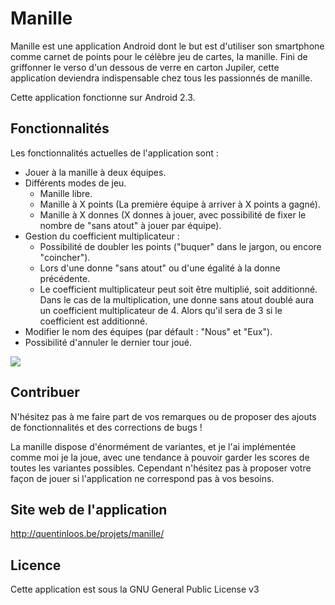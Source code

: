 # Manille

Manille est une application Android dont le but est d'utiliser son smartphone comme carnet de points pour le célèbre jeu de cartes, la manille. Fini de griffonner le verso d'un dessous de verre en carton Jupiler, cette application deviendra indispensable chez tous les passionnés de manille.

Cette application fonctionne sur Android 2.3.

## Fonctionnalités

Les fonctionnalités actuelles de l'application sont :

 * Jouer à la manille à deux équipes.
 * Différents modes de jeu.
 	* Manille libre.
 	* Manille à X points (La première équipe à arriver à X points a gagné).
 	* Manille à X donnes (X donnes à jouer, avec possibilité de fixer le nombre de "sans atout" à jouer par équipe).
 * Gestion du coefficient multiplicateur :
	* Possibilité de doubler les points ("buquer" dans le jargon, ou encore "coincher").
	* Lors d'une donne "sans atout" ou d'une égalité à la donne précédente.
	* Le coefficient multiplicateur peut soit être multiplié, soit additionné. Dans le cas de la multiplication, une donne sans atout doublé aura un coefficient multiplicateur de 4. Alors qu'il sera de 3 si le coefficient est additionné.
 * Modifier le nom des équipes (par défault : "Nous" et "Eux").
 * Possibilité d'annuler le dernier tour joué.

![](http://quentinloos.be/images/manille/manille1.png)

## Contribuer

N'hésitez pas à me faire part de vos remarques ou de proposer des ajouts de fonctionnalités et des corrections de bugs !

La manille dispose d'énormément de variantes, et je l'ai implémentée comme moi je la joue, avec une tendance à pouvoir garder les scores de toutes les variantes possibles. Cependant n'hésitez pas à proposer votre façon de jouer si l'application ne correspond pas à vos besoins.

## Site web de l'application

http://quentinloos.be/projets/manille/

## Licence

Cette application est sous la GNU General Public License v3
